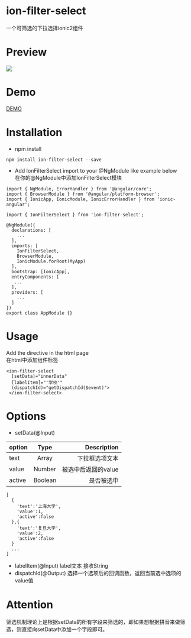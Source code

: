 # ion-filter-select
一个可筛选的下拉选择ionic2组件

# Preview
![](http://7q59gj.com1.z0.glb.clouddn.com/zhaoxi.gif?imageView2/2/w/200)  

# Demo
[DEMO](http://116.62.187.80:8101)  
# Installation
+ npm install  
```
npm install ion-filter-select --save
```
+ Add IonFilterSelect import to your @NgModule like example below  
在你的@NgModule中添加IonFilterSelect模块
```
import { NgModule, ErrorHandler } from '@angular/core';
import { BrowserModule } from '@angular/platform-browser';
import { IonicApp, IonicModule, IonicErrorHandler } from 'ionic-angular';

import { IonFilterSelect } from 'ion-filter-select';

@NgModule({
  declarations: [
    ...
  ],
  imports: [
    IonFilterSelect,
    BrowserModule,
    IonicModule.forRoot(MyApp)
  ],
  bootstrap: [IonicApp],
  entryComponents: [
   ...
  ],
  providers: [
    ...
  ]
})
export class AppModule {}
```
# Usage
Add the directive in the html page  
在html中添加组件标签
```
<ion-filter-select 
  [setData]="innerData" 
  [labelItem]="'学校'" 
  (dispatchId)="getDispatchId($event)">
 </ion-filter-select>
```
# Options
+ setData(@Input)

|option         | Type           | Description  |
| ------------- |:--------------:| ------------:|
| text      | Array | 下拉框选项文本 |
| value     | Number      |  被选中后返回的value |
| active | Boolean     |   是否被选中 |

```
[
  {
    'text':'上海大学',
    'value':1,
    'active':false
  },{
    'text':'复旦大学',
    'value':2,
    'active':false
  }
  ...
]
```
+ labelItem(@Input)
label文本 接收String
+ dispatchId(@Output)
选择一个选项后的回调函数，返回当前选中选项的value值

# Attention
筛选机制理论上是根据setData的所有字段来筛选的，即如果想根据拼音来做筛选，则直接向setData中添加一个字段即可。
